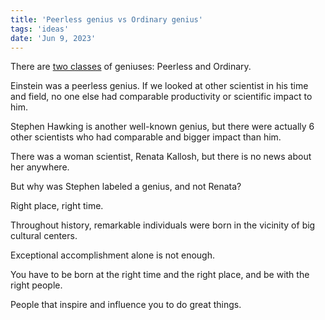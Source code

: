 ```yaml
---
title: 'Peerless genius vs Ordinary genius'
tags: 'ideas'
date: 'Jun 9, 2023'
---
```


There are [two classes](https://www.youtube.com/watch?v=XsBcdfKfy9o) of geniuses: Peerless and Ordinary.

Einstein was a peerless genius. If we looked at other scientist in his time and field, no one else had comparable productivity or scientific impact to him.

Stephen Hawking is another well-known genius, but there were actually 6 other scientists who had comparable and bigger impact than him.

There was a woman scientist, Renata Kallosh, but there is no news about her anywhere.

But why was Stephen labeled a genius, and not Renata?

Right place, right time.

Throughout history, remarkable individuals were born in the vicinity of big cultural centers.

Exceptional accomplishment alone is not enough.

You have to be born at the right time and the right place, and be with the right people.

People that inspire and influence you to do great things.
